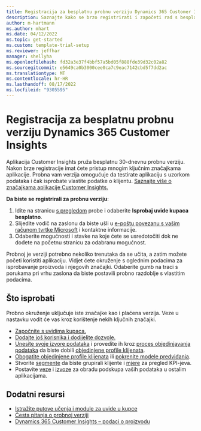 ```yaml
---
title: Registracija za besplatnu probnu verziju Dynamics 365 Customer Insights
description: Saznajte kako se brzo registrirati i započeti rad s besplatnom probnom verzijom aplikacije Customer Insights. Istražite aplikaciju s vodičima i pronađite dodatne resurse za učenje.
author: m-hartmann
ms.author: mhart
ms.date: 04/12/2022
ms.topic: get-started
ms.custom: template-trial-setup
ms.reviewer: jeffhar
manager: shellyha
ms.openlocfilehash: fd32a3e37f4bbf57a5bd05f888fde39d32c02a82
ms.sourcegitcommit: e5649ca0b3000cee0ca7c9eac7142cbd5f7dd2ac
ms.translationtype: MT
ms.contentlocale: hr-HR
ms.lasthandoff: 08/17/2022
ms.locfileid: "9305595"
---
```

# <a name="sign-up-for-a-free-dynamics-365-customer-insights-trial"></a>Registracija za besplatnu probnu verziju Dynamics 365 Customer Insights

Aplikacija Customer Insights pruža besplatnu 30-dnevnu probnu verziju. Nakon brze registracije imat ćete pristup mnogim ključnim značajkama aplikacije. Probna vam verzija omogućuje da testirate aplikaciju s uzorkom podataka i čak isprobate vlastite podatke o klijentu. [Saznajte više o značajkama aplikacije Customer Insights.](overview.md)

**Da biste se registrirali za probnu verziju**:

1. Idite na stranicu [s pregledom](https://dynamics.microsoft.com/ai/customer-insights/) probe i odaberite **Isprobaj uvide kupaca besplatno**.
1. Slijedite vodič na zaslonu da biste ušli u [e-poštu povezanu s vašim računom tvrtke Microsoft](https://support.microsoft.com/windows/what-is-a-microsoft-account-4a7c48e9-ff5a-e9c6-5a5c-1a57d66c3bfa) i kontaktne informacije.
1. Odaberite mogućnosti i stavke na koje ćete se usredotočiti dok ne dođete na početnu stranicu za odabranu mogućnost.

Probnoj je verziji potrebno nekoliko trenutaka da se učita, a zatim možete početi koristiti aplikaciju. Vidjet ćete okruženje s oglednim podacima za isprobavanje proizvoda i njegovih značajki. Odaberite gumb na traci s porukama pri vrhu zaslona da biste postavili probno razdoblje s vlastitim podacima.

## <a name="what-to-try"></a>Što isprobati

Probno okruženje uključuje iste značajke kao i plaćena verzija. Veze u nastavku vodit će vas kroz korištenje nekih ključnih značajki.

- [Započnite s uvidima kupaca.](get-started.md)
- [Dodajte još korisnika i dodijelite dozvole.](permissions.md)
- [Unesite svoje izvore podataka](data-sources.md) i provedite ih kroz [proces objedinjavanja podataka](data-unification.md) da biste dobili [objedinjene profile klijenata](customer-profiles.md).
- [Obogatite objedinjene profile klijenata](enrichment-hub.md) ili [pokrenite modele predviđanja](predictions-overview.md).
- Stvorite [segmente](segments.md) da biste grupirali klijente i [mjere](measures.md) za pregled KPI-jeva.
- Postavite [veze](connections.md) i [izvoze](export-destinations.md) za obradu podskupa vaših podataka u ostalim aplikacijama.

## <a name="additional-resources"></a>Dodatni resursi

- [Istražite putove učenja i module za uvide u kupce](/learn/browse/?products=dynamics-cust-insights)
- [Česta pitanja o probnoj verziji](trial-faq.md)
- [Dynamics 365 Customer Insights – podaci o proizvodu](https://dynamics.microsoft.com/ai/customer-insights/)
